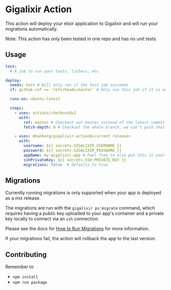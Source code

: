 # Gigalixir Action

This action will deploy your elixir application to Gigalixir and will run your migrations automatically.

Note: This action has only been tested in one repo and has no unit tests.

## Usage

```yaml
test: 
  # A job to run your tests, linters, etc

deploy:
  needs: test # Will only run if the test job succeeds
  if: github.ref == 'refs/heads/master' # Only run this job if it is on the master branch

  runs-on: ubuntu-latest

  steps:
    - uses: actions/checkout@v2
      with:
        ref: master # Checkout out master instead of the latest commit
        fetch-depth: 0 # Checkout the whole branch, we can't push shallow updates

    - uses: mhanberg/gigalixir-action@<current release>
      with:
        username: ${{ secrets.GIGALIXIR_USERNAME }}
        password: ${{ secrets.GIGALIXIR_PASSWORD }}
        appName: my-gigalixir-app # Feel free to also put this in your secrets
        sshPrivateKey: ${{ secrets.SSH_PRIVATE_KEY }}
        migrations: false  # defaults to true
```

## Migrations

Currently running migrations is only supported when your app is deployed as a mix release.

The migrations are run with the `gigalixir ps:migrate` command, which requires having a public key uploaded to your app's container and a private key locally to connect via an `ssh` connection.

Please see the docs for [How to Run Migrations](https://gigalixir.readthedocs.io/en/latest/main.html#migrations) for more information.

If your migrations fail, the action will rollback the app to the last version.

## Contributing

Remember to 

- `npm install`
- `npm run package`
